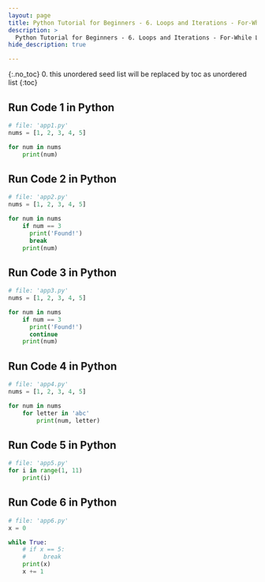 ```yaml
---
layout: page
title: Python Tutorial for Beginners - 6. Loops and Iterations - For-While Loops
description: >
  Python Tutorial for Beginners - 6. Loops and Iterations - For-While Loops...
hide_description: true

---
```


{:.no_toc}
0. this unordered seed list will be replaced by toc as unordered list
{:toc}


##  Run Code 1 in Python

~~~py
# file: 'app1.py'
nums = [1, 2, 3, 4, 5]

for num in nums
    print(num)
~~~


##  Run Code 2 in Python

~~~py
# file: 'app2.py'
nums = [1, 2, 3, 4, 5]

for num in nums
    if num == 3
      print('Found!')
      break
    print(num)
~~~


##  Run Code 3 in Python

~~~py
# file: 'app3.py'
nums = [1, 2, 3, 4, 5]

for num in nums
    if num == 3
      print('Found!')
      continue
    print(num)
~~~

##  Run Code 4 in Python

~~~py
# file: 'app4.py'
nums = [1, 2, 3, 4, 5]

for num in nums
    for letter in 'abc'
        print(num, letter)
~~~

##  Run Code 5 in Python

~~~py
# file: 'app5.py'
for i in range(1, 11)
    print(i)
~~~

##  Run Code 6 in Python

~~~py
# file: 'app6.py'
x = 0

while True:
    # if x == 5:
    #     break
    print(x)
    x += 1
~~~
